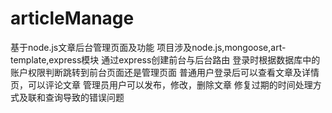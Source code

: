 # articleManage
基于node.js文章后台管理页面及功能
项目涉及node.js,mongoose,art-template,express模块
通过express创建前台与后台路由
登录时根据数据库中的账户权限判断跳转到前台页面还是管理页面
普通用户登录后可以查看文章及详情页，可以评论文章
管理员用户可以发布，修改，删除文章
修复过期的时间处理方式及联和查询导致的错误问题
